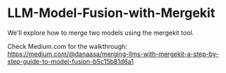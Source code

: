 # LLM-Model-Fusion-with-Mergekit
We'll explore how to merge two models using the mergekit tool.


Check Medium.com for the walkthrough: https://medium.com/@danaasa/merging-llms-with-mergekit-a-step-by-step-guide-to-model-fusion-b5c15b81d6a1
